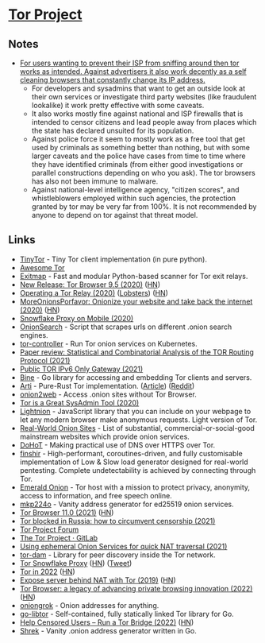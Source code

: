 # [Tor Project](https://www.torproject.org/download/)

## Notes

- [For users wanting to prevent their ISP from sniffing around then tor works as intended. Against advertisers it also work decently as a self cleaning browsers that constantly change its IP address.](https://news.ycombinator.com/item?id=24564415)
  - For developers and sysadmins that want to get an outside look at their own services or investigate third party websites (like fraudulent lookalike) it work pretty effective with some caveats.
  - It also works mostly fine against national and ISP firewalls that is intended to censor citizens and lead people away from places which the state has declared unsuited for its population.
  - Against police force it seem to mostly work as a free tool that get used by criminals as something better than nothing, but with some larger caveats and the police have cases from time to time where they have identified criminals (from either good investigations or parallel constructions depending on who you ask). The tor browsers has also not been immune to malware.
  - Against national-level intelligence agency, "citizen scores", and whistleblowers employed within such agencies, the protection granted by tor may be very far from 100%. It is not recommended by anyone to depend on tor against that threat model.

## Links

- [TinyTor](https://github.com/Marten4n6/TinyTor) - Tiny Tor client implementation (in pure python).
- [Awesome Tor](https://github.com/ajvb/awesome-tor)
- [Exitmap](https://github.com/NullHypothesis/exitmap) - Fast and modular Python-based scanner for Tor exit relays.
- [New Release: Tor Browser 9.5 (2020)](https://blog.torproject.org/new-release-tor-browser-95) ([HN](https://news.ycombinator.com/item?id=23392814))
- [Operating a Tor Relay (2020)](https://birb007.github.io/blog/2020/06/06/operating-a-tor-relay.html) ([Lobsters](https://lobste.rs/s/is2li1/operating_tor_relay)) ([HN](https://news.ycombinator.com/item?id=23536949))
- [MoreOnionsPorfavor: Onionize your website and take back the internet (2020)](https://blog.torproject.org/more-onions-porfavor) ([HN](https://news.ycombinator.com/item?id=23775704))
- [Snowflake Proxy on Mobile (2020)](https://blog.torproject.org/gsoc-2020-snowflake-proxy-mobile)
- [OnionSearch](https://github.com/megadose/OnionSearch) - Script that scrapes urls on different .onion search engines.
- [tor-controller](https://github.com/kragniz/tor-controller) - Run Tor onion services on Kubernetes.
- [Paper review: Statistical and Combinatorial Analysis of the TOR Routing Protocol (2021)](https://dustri.org/b/paper-review-statistical-and-combinatorial-analysis-of-the-tor-routing-protocol.html)
- [Public TOR IPv6 Only Gateway (2021)](https://blog.shamm.as/posts/2021-01-18-public_tor_ipv6_gateway/)
- [Bine](https://github.com/cretz/bine) - Go library for accessing and embedding Tor clients and servers.
- [Arti](https://gitlab.torproject.org/tpo/core/arti/) - Pure-Rust Tor implementation. ([Article](https://blog.torproject.org/announcing-arti)) ([Reddit](https://www.reddit.com/r/programming/comments/ogw5o7/the_tor_project_announces_arti_a_tor/))
- [onion2web](https://github.com/starius/onion2web) - Access .onion sites without Tor Browser.
- [Tor is a Great SysAdmin Tool (2020)](https://www.jamieweb.net/blog/tor-is-a-great-sysadmin-tool/)
- [Lightnion](https://github.com/spring-epfl/lightnion) - JavaScript library that you can include on your webpage to let any modern browser make anonymous requests. Light version of Tor.
- [Real-World Onion Sites](https://github.com/alecmuffett/real-world-onion-sites) - List of substantial, commercial-or-social-good mainstream websites which provide onion services.
- [DoHoT](https://github.com/alecmuffett/dohot) - Making practical use of DNS over HTTPS over Tor.
- [finshir](https://github.com/isgasho/finshir) - High-performant, coroutines-driven, and fully customisable implementation of Low & Slow load generator designed for real-world pentesting. Complete undetectability is achieved by connecting through Tor.
- [Emerald Onion](https://emeraldonion.org/) - Tor host with a mission to protect privacy, anonymity, access to information, and free speech online.
- [mkp224o](https://github.com/cathugger/mkp224o) - Vanity address generator for ed25519 onion services.
- [Tor Browser 11.0 (2021)](https://blog.torproject.org/new-release-tor-browser-11-0) ([HN](https://news.ycombinator.com/item?id=29165747))
- [Tor blocked in Russia: how to circumvent censorship (2021)](https://forum.torproject.net/t/tor-blocked-in-russia-how-to-circumvent-censorship/982)
- [Tor Project Forum](https://forum.torproject.net/)
- [The Tor Project · GitLab](https://gitlab.torproject.org/tpo)
- [Using ephemeral Onion Services for quick NAT traversal (2021)](https://www.trickster.dev/post/using-ephemeral-onion-services-for-quick-nat-traversal/)
- [tor-dam](https://github.com/parazyd/tordam) - Library for peer discovery inside the Tor network.
- [Tor Snowflake Proxy](https://snowflake.torproject.org/) ([HN](https://news.ycombinator.com/item?id=29634636)) ([Tweet](https://twitter.com/genderjokes/status/1497284560811225095))
- [Tor in 2022](https://blog.torproject.org/tor-in-2022/) ([HN](https://news.ycombinator.com/item?id=29635213))
- [Expose server behind NAT with Tor (2019)](https://golb.hplar.ch/2019/01/expose-server-tor.html) ([HN](https://news.ycombinator.com/item?id=29929399))
- [Tor Browser: a legacy of advancing private browsing innovation (2022)](https://blog.torproject.org/tor-browser-advancing-privacy-innovation/) ([HN](https://news.ycombinator.com/item?id=30123982))
- [oniongrok](https://github.com/cmars/oniongrok) - Onion addresses for anything.
- [go-libtor](https://github.com/berty/go-libtor) - Self-contained, fully statically linked Tor library for Go.
- [Help Censored Users – Run a Tor Bridge (2022)](https://blog.torproject.org/run-a-bridge-campaign/) ([HN](https://news.ycombinator.com/item?id=30566093))
- [Shrek](https://github.com/innix/shrek) - Vanity .onion address generator written in Go.
